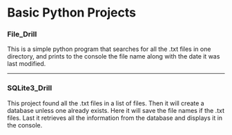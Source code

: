 # Basic Python Projects



### File_Drill ###
This is a simple python program that searches for 
all the .txt files in one directory, and prints to 
the console the file name along with the date it was 
last modified.

<hr/>

###  SQLite3_Drill ###
This project found all the .txt files in a list of 
files. Then it will create a database unless one 
already exists. Here it will save the file names if 
the .txt files. Last it retrieves all the information 
from the database and displays it in the console.
